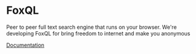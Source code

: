 # FoxQL
Peer to peer full text search engine that runs on your browser. 
We're developing FoxQL for bring freedom to internet and make you anonymous

[Documentation](https://foxql.github.io/foxql "Documentation")

